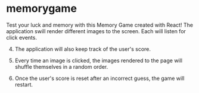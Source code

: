 # memorygame

 Test your luck and memory with this Memory Game created with React! The application swill render different images to the screen. Each will listen for click events.

4. The application will also keep track of the user's score.  

5. Every time an image is clicked, the images rendered to the page will shuffle themselves in a random order.

6. Once the user's score is reset after an incorrect guess, the game will restart.

